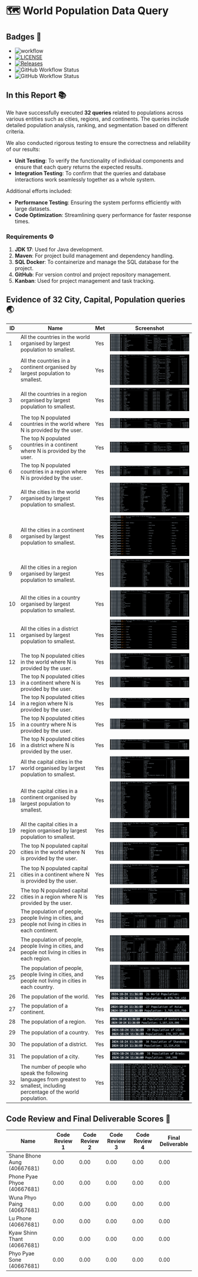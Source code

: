 # 🗺️  World Population Data Query

## **Badges** 🚀
- ![workflow](https://github.com/PhonePyaePhyoee/DevOpGp6/actions/workflows/main.yml/badge.svg)
- [![LICENSE](https://img.shields.io/github/license/PhonePyaePhyoee/DevOpGp6.svg?style=flat-square)](https://github.com/<github-username>/devops/blob/master/LICENSE)
- [![Releases](https://img.shields.io/github/release/PhonePyaePhyoee/DevOpGp6/all.svg?style=flat-square)](https://github.com/PhonePyaePhyoee/DevOpGp6/releases)
- ![GitHub Workflow Status](https://img.shields.io/github/actions/workflow/status/eau-dae-raie-A/Dev-Ops-Group-1-/main.yml?branch=master&style=flat-square&label=Master)
- ![GitHub Workflow Status](https://img.shields.io/github/actions/workflow/status/eau-dae-raie-A/Dev-Ops-Group-1-/main.yml?branch=develop&style=flat-square&label=Develop)



## In this Report 📚

We have successfully executed **32 queries** related to populations across various entities such as cities, regions, and continents. The queries include detailed population analysis, ranking, and segmentation based on different criteria.

We also conducted rigorous testing to ensure the correctness and reliability of our results:

- **Unit Testing**: To verify the functionality of individual components and ensure that each query returns the expected results.
- **Integration Testing**: To confirm that the queries and database interactions work seamlessly together as a whole system.

Additional efforts included:

- **Performance Testing**: Ensuring the system performs efficiently with large datasets.
- **Code Optimization**: Streamlining query performance for faster response times.


### **Requirements** ⚙️
1. **JDK 17**: Used for Java development.
2. **Maven**: For project build management and dependency handling.
3. **SQL Docker**: To containerize and manage the SQL database for the project.
4. **GitHub**: For version control and project repository management.
5. **Kanban**: Used for project management and task tracking.




## **Evidence of 32 City, Capital, Population queries** 🌏
| ID  | Name                                                                                                             | Met  | Screenshot                                     |
| --- | ---------------------------------------------------------------------------------------------------------------- | ---- | ---------------------------------------------- |
| 1   | All the countries in the world organised by largest population to smallest.                                       | Yes  | ![](./evidancescreenshots/1.png)               |
| 2   | All the countries in a continent organised by largest population to smallest.                                     | Yes  | ![](./evidancescreenshots/2.png)               |
| 3   | All the countries in a region organised by largest population to smallest.                                        | Yes  | ![](./evidancescreenshots/3.png)               |
| 4   | The top N populated countries in the world where N is provided by the user.                                       | Yes  | ![](./evidancescreenshots/4.png)               |
| 5   | The top N populated countries in a continent where N is provided by the user.                                     | Yes  | ![](./evidancescreenshots/5.png)               |
| 6   | The top N populated countries in a region where N is provided by the user.                                        | Yes  | ![](./evidancescreenshots/6.png)               |
| 7   | All the cities in the world organised by largest population to smallest.                                          | Yes  | ![](./evidancescreenshots/7.png)               |
| 8   | All the cities in a continent organised by largest population to smallest.                                        | Yes  | ![](./evidancescreenshots/8.png)               |
| 9   | All the cities in a region organised by largest population to smallest.                                           | Yes  | ![](./evidancescreenshots/9.png)               |
| 10  | All the cities in a country organised by largest population to smallest.                                          | Yes  | ![](./evidancescreenshots/10.png)              |
| 11  | All the cities in a district organised by largest population to smallest.                                         | Yes  | ![](./evidancescreenshots/11.png)              |
| 12  | The top N populated cities in the world where N is provided by the user.                                          | Yes  | ![](./evidancescreenshots/12.png)              |
| 13  | The top N populated cities in a continent where N is provided by the user.                                        | Yes  | ![](./evidancescreenshots/13.png)              |
| 14  | The top N populated cities in a region where N is provided by the user.                                           | Yes  | ![](./evidancescreenshots/14.png)              |
| 15  | The top N populated cities in a country where N is provided by the user.                                          | Yes  | ![](./evidancescreenshots/15.png)              |
| 16  | The top N populated cities in a district where N is provided by the user.                                         | Yes  | ![](./evidancescreenshots/16.png)              |
| 17  | All the capital cities in the world organised by largest population to smallest.                                  | Yes  | ![](./evidancescreenshots/17.png)              |
| 18  | All the capital cities in a continent organised by largest population to smallest.                                | Yes  | ![](./evidancescreenshots/18.png)              |
| 19  | All the capital cities in a region organised by largest population to smallest.                                   | Yes  | ![](./evidancescreenshots/19.png)              |
| 20  | The top N populated capital cities in the world where N is provided by the user.                                  | Yes  | ![](./evidancescreenshots/20.png)              |
| 21  | The top N populated capital cities in a continent where N is provided by the user.                                | Yes  | ![](./evidancescreenshots/21.png)              |
| 22  | The top N populated capital cities in a region where N is provided by the user.                                   | Yes  | ![](./evidancescreenshots/22.png)              |
| 23  | The population of people, people living in cities, and people not living in cities in each continent.             | Yes  | ![](./evidancescreenshots/23.png)              |
| 24  | The population of people, people living in cities, and people not living in cities in each region.                | Yes  | ![](./evidancescreenshots/24.png)              |
| 25  | The population of people, people living in cities, and people not living in cities in each country.               | Yes  | ![](./evidancescreenshots/25.png)              |
| 26  | The population of the world.                                                                                      | Yes  | ![](./evidancescreenshots/26.png)              |
| 27  | The population of a continent.                                                                                    | Yes  | ![](./evidancescreenshots/27.png)              |
| 28  | The population of a region.                                                                                       | Yes  | ![](./evidancescreenshots/28.png)              |
| 29  | The population of a country.                                                                                      | Yes  | ![](./evidancescreenshots/29.png)              |
| 30  | The population of a district.                                                                                     | Yes  | ![](./evidancescreenshots/30.png)              |
| 31  | The population of a city.                                                                                         | Yes  | ![](./evidancescreenshots/31.png)              |
| 32  | The number of people who speak the following languages from greatest to smallest, including percentage of the world population. | Yes  | ![](./evidancescreenshots/32.png) |


## Code Review and Final Deliverable Scores 👥
| Name                      | Code Review 1 | Code Review 2 | Code Review 3 | Code Review 4 | Final Deliverable |
|---------------------------|---------------|---------------|---------------|---------------|-------------------|
| Shane Bhone Aung (40667681)  | 0.00          | 0.00          | 0.00          | 0.00          | 0.00              |
| Phone Pyae Phyoe (40667681)  | 0.00          | 0.00          | 0.00          | 0.00          | 0.00              |
| Wuna Phyo Paing (40667681)   | 0.00          | 0.00          | 0.00          | 0.00          | 0.00              |
| Lu Phone (40667681)          | 0.00          | 0.00          | 0.00          | 0.00          | 0.00              |
| Kyaw Shinn Thant (40667681)  | 0.00          | 0.00          | 0.00          | 0.00          | 0.00              |
| Phyo Pyae Sone (40667681)    | 0.00          | 0.00          | 0.00          | 0.00          | 0.00              |




